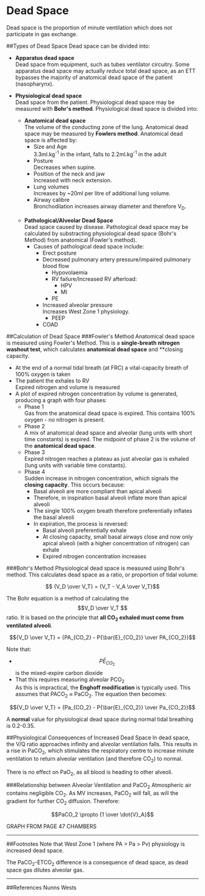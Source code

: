 # Dead Space

Dead space is the proportion of minute ventilation which does not participate in gas exchange.

##Types of Dead Space
Dead space can be divided into:
* **Apparatus dead space**  
Dead space from equipment, such as tubes ventilator circuitry. Some apparatus dead space may actually *reduce* total dead space, as an ETT bypasses the majority of anatomical dead space of the patient (nasopharynx).


* **Physiological dead space**  
  Dead space from the patient. Physiological dead space may be measured with **Bohr's method**. Physiological dead space is divided into:
  * **Anatomical dead space**  
  The volume of the conducting zone of the lung. Anatomical dead space may be measured by **Fowlers method**. Anatomical dead space is affected by:
    * Size and Age  
    3.3ml.kg<sup>-1</sup> in the infant, falls to 2.2ml.kg<sup>-1</sup> in the adult
    * Posture  
      Decreases when supine.
    * Position of the neck and jaw  
      Increased with neck extension.
    * Lung volumes  
      Increases by ~20ml per litre of additional lung volume.
    * Airway calibre  
    Bronchodilation increases airway diameter and therefore V<sub>D</sub>.
    <br>
  * **Pathological/Alveolar Dead Space**    
    Dead space caused by disease. Pathological dead space may be calculated by substracting physiological dead space (Bohr's Method) from anatomical (Fowler's method).
    * Causes of pathological dead space include:
      * Erect posture
      * Decreased pulmonary artery pressure/impaired pulmonary blood flow  
        * Hypovolaemia
        * RV failure/Increased RV afterload:
          * HPV
          * MI
        * PE
      * Increased alveolar pressure  
      Increases West Zone 1 physiology.
        * PEEP
      * COAD


##Calculation of Dead Space
###Fowler's Method
Anatomical dead space is measured using Fowler's Method. This is a **single-breath nitrogen washout test**, which calculates **anatomical dead space** and **closing capacity.

* At the end of a normal tidal breath (at FRC) a vital-capacity breath of 100% oxygen is taken
* The patient the exhales to RV  
Expired nitrogen and volume is measured
* A plot of expired nitrogen concentration by volume is generated, producing a graph with four phases:
  * Phase 1  
  Gas from the anatomical dead space is expired. This contains 100% oxygen - no nitrogen is present.
  * Phase 2  
  A mix of anatomical dead space and alveolar (lung units with short time constants) is expired. The midpoint of phase 2 is the volume of the **anatomical dead space**.
  * Phase 3  
  Expired nitrogen reaches a plateau as just alveolar gas is exhaled (lung units with variable time constants).
  * Phase 4  
  Sudden increase in nitrogen concentration, which signals the **closing capacity**. This occurs because:
    * Basal alveoli are more compliant than apical alveoli
    * Therefore, in inspiration basal alveoli inflate more than apical alveoli
    * The single 100% oxygen breath therefore preferentially inflates the basal alveoli
    * In expiration, the process is reversed:
        * Basal alveoli preferentially exhale
        * At closing capacity, small basal airways close and now only apical alveoli (with a higher concentration of nitrogen) can exhale
        * Expired nitrogen concentration increases

###Bohr's Method
Physiological dead space is measured using Bohr's method. This calculates dead space as a ratio, or proportion of tidal volume:

$$ {V_D \over V_T} = {V_T - V_A \over V_T}$$

The Bohr equation is a method of calculating the $$V_D \over V_T $$ ratio. It is based on the principle that **all CO<sub>2</sub> exhaled must come from ventilated alveoli**.

$${V_D \over V_T} = {PA_{CO_2} - P{\bar{E}_{CO_2}} \over PA_{CO_2}}$$

Note that:
* $$P{\bar{E}_{CO_2}}$$ is the mixed-expire carbon dioxide
* That this requires measuring alveolar PCO<sub>2</sub>  
As this is impractical, the **Enghoff modification** is typically used. This assumes that PACO<sub>2</sub> ≈ PaCO<sub>2</sub>. The equation then becomes:

$${V_D \over V_T} = {Pa_{CO_2} - P{\bar{E}_{CO_2}} \over Pa_{CO_2}}$$

A **normal** value for physiological dead space during normal tidal breathing is 0.2-0.35.

##Physiological Consequences of Increased Dead Space
In dead space, the V/Q ratio approaches infinity and alveolar ventilation falls. This results in a rise in PaCO<sub>2</sub>, which stimulates the respiratory centre to increase minute ventilation to return alveolar ventilation (and therefore CO<sub>2</sub>) to normal.

There is no effect on PaO<sub>2</sub>, as all blood is heading to other alveoli.

###Relationship between Alveolar Ventilation and PaCO<sub>2</sub>
Atmospheric air contains negligible CO<sub>2</sub>. As MV increases, PaCO<sub>2</sub> will fall, as will the gradient for further CO<sub>2</sub> diffusion. Therefore:

$$PaCO_2 \propto {1 \over \dot{V}_A}$$

GRAPH FROM PAGE 47 CHAMBERS

---
##Footnotes
Note that West Zone 1 (where PA > Pa > Pv) physiology is increased dead space.

The PaCO<sub>2</sub>-ETCO<sub>2</sub> difference is a consequence of dead space, as dead space gas dilutes alveolar gas.

---
##References
Nunns
Wests